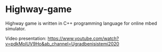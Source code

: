 # Highway-game
Highway game is written in C++ programming language for online mbed simulator.

Video presentation:
https://www.youtube.com/watch?v=pdkMoIUV9Ho&ab_channel=Ugradbenisistemi2020
